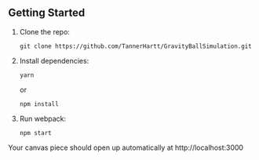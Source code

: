 
## Getting Started

1.  Clone the repo:

        git clone https://github.com/TannerHartt/GravityBallSimulation.git

2.  Install dependencies:

        yarn

    or

        npm install

3.  Run webpack:

        npm start

Your canvas piece should open up automatically at http://localhost:3000
